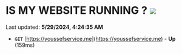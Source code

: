 # IS MY WEBSITE RUNNING ? [![](https://img.shields.io/static/v1?label=Sponsor&message=%E2%9D%A4&logo=GitHub&color=%23fe8e86)](https://github.com/sponsors/Youssef-Lehmam)

Last updated: **5/29/2024, 4:24:35 AM**

- `GET` [https://youssefservice.me](https://youssefservice.me) - **Up** (159ms)
